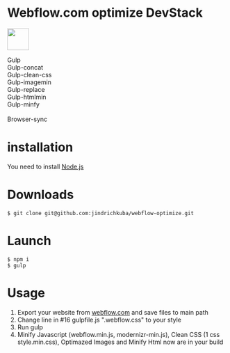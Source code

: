 # Webflow.com optimize DevStack
<p><img width="50" src="https://raw.githubusercontent.com/gulpjs/artwork/master/gulp-2x.png" style="max-width:100%;">
</p>
Gulp <br />
Gulp-concat <br />
Gulp-clean-css <br />
Gulp-imagemin <br />
Gulp-replace <br />
Gulp-htmlmin <br />
Gulp-minfy<br />
<br />
Browser-sync

# installation 
You need to install <a href="http://nodejs.org" target="_blank">Node.js</a>

# Downloads
<pre><code>$ git clone git@github.com:jindrichkuba/webflow-optimize.git</code></pre>

# Launch
<pre><code>$ npm i
$ gulp</code></pre>

# Usage
1) Export your website from <a href="http://webflow.com" target="_blank">webflow.com</a> and save files to main path<br />
2) Change line in #16 gulpfile.js ".webflow.css" to your style <br />
3) Run gulp <br />
4) Minify Javascript (webflow.min.js, modernizr-min.js), Clean CSS (1 css style.min.css), Optimazed Images and Minify Html now are in your build

